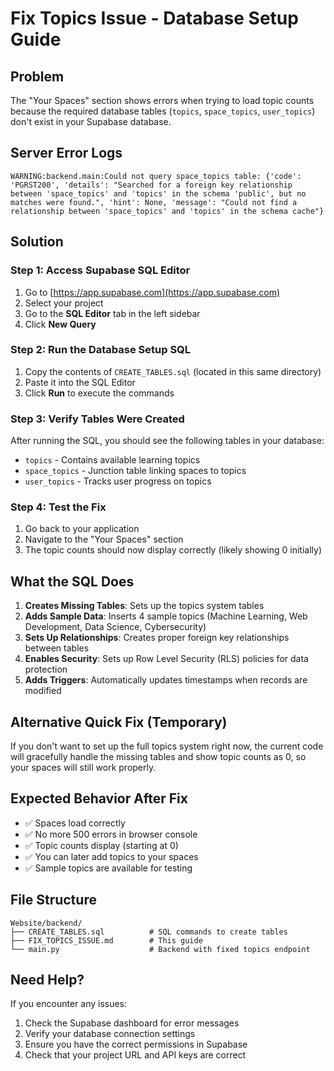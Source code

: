 # Fix Topics Issue - Database Setup Guide

## Problem
The "Your Spaces" section shows errors when trying to load topic counts because the required database tables (`topics`, `space_topics`, `user_topics`) don't exist in your Supabase database.

## Server Error Logs
```
WARNING:backend.main:Could not query space_topics table: {'code': 'PGRST200', 'details': "Searched for a foreign key relationship between 'space_topics' and 'topics' in the schema 'public', but no matches were found.", 'hint': None, 'message': "Could not find a relationship between 'space_topics' and 'topics' in the schema cache"}
```

## Solution

### Step 1: Access Supabase SQL Editor
1. Go to [https://app.supabase.com](https://app.supabase.com)
2. Select your project
3. Go to the **SQL Editor** tab in the left sidebar
4. Click **New Query**

### Step 2: Run the Database Setup SQL
1. Copy the contents of `CREATE_TABLES.sql` (located in this same directory)
2. Paste it into the SQL Editor
3. Click **Run** to execute the commands

### Step 3: Verify Tables Were Created
After running the SQL, you should see the following tables in your database:
- `topics` - Contains available learning topics
- `space_topics` - Junction table linking spaces to topics
- `user_topics` - Tracks user progress on topics

### Step 4: Test the Fix
1. Go back to your application
2. Navigate to the "Your Spaces" section
3. The topic counts should now display correctly (likely showing 0 initially)

## What the SQL Does

1. **Creates Missing Tables**: Sets up the topics system tables
2. **Adds Sample Data**: Inserts 4 sample topics (Machine Learning, Web Development, Data Science, Cybersecurity)
3. **Sets Up Relationships**: Creates proper foreign key relationships between tables
4. **Enables Security**: Sets up Row Level Security (RLS) policies for data protection
5. **Adds Triggers**: Automatically updates timestamps when records are modified

## Alternative Quick Fix (Temporary)

If you don't want to set up the full topics system right now, the current code will gracefully handle the missing tables and show topic counts as 0, so your spaces will still work properly.

## Expected Behavior After Fix

- ✅ Spaces load correctly
- ✅ No more 500 errors in browser console
- ✅ Topic counts display (starting at 0)
- ✅ You can later add topics to your spaces
- ✅ Sample topics are available for testing

## File Structure
```
Website/backend/
├── CREATE_TABLES.sql          # SQL commands to create tables
├── FIX_TOPICS_ISSUE.md        # This guide
└── main.py                    # Backend with fixed topics endpoint
```

## Need Help?
If you encounter any issues:
1. Check the Supabase dashboard for error messages
2. Verify your database connection settings
3. Ensure you have the correct permissions in Supabase
4. Check that your project URL and API keys are correct 